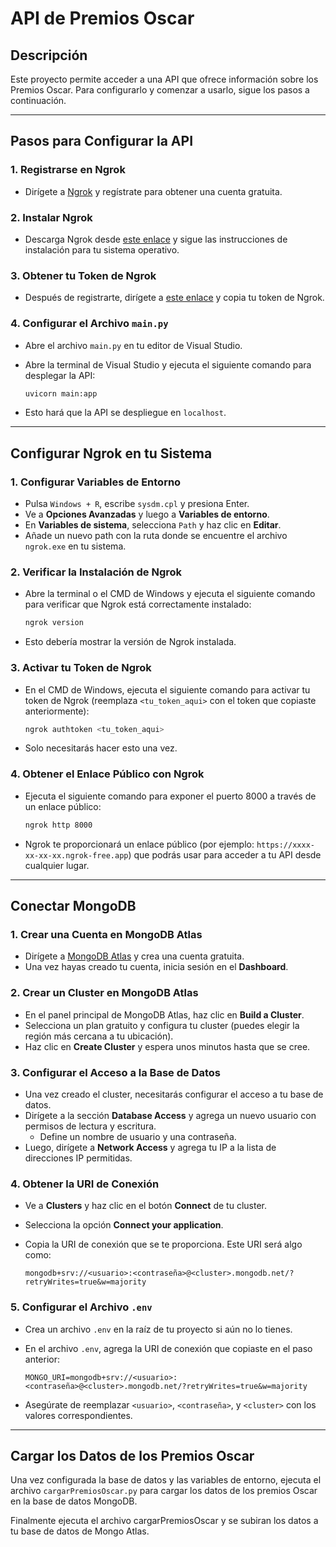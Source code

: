 # API de Premios Oscar

## Descripción

Este proyecto permite acceder a una API que ofrece información sobre los Premios Oscar. Para configurarlo y comenzar a usarlo, sigue los pasos a continuación.

---

## Pasos para Configurar la API

### 1. **Registrarse en Ngrok**
   - Dirígete a [Ngrok](https://ngrok.com/) y regístrate para obtener una cuenta gratuita.

### 2. **Instalar Ngrok**
   - Descarga Ngrok desde [este enlace](https://download.ngrok.com/windows?tab=download) y sigue las instrucciones de instalación para tu sistema operativo.

### 3. **Obtener tu Token de Ngrok**
   - Después de registrarte, dirígete a [este enlace](https://dashboard.ngrok.com/get-started/your-authtoken) y copia tu token de Ngrok.

### 4. **Configurar el Archivo `main.py`**
   - Abre el archivo `main.py` en tu editor de Visual Studio.
   - Abre la terminal de Visual Studio y ejecuta el siguiente comando para desplegar la API:

     ```bash
     uvicorn main:app
     ```

   - Esto hará que la API se despliegue en `localhost`.

---

## Configurar Ngrok en tu Sistema

### 1. **Configurar Variables de Entorno**
   - Pulsa `Windows + R`, escribe `sysdm.cpl` y presiona Enter.
   - Ve a **Opciones Avanzadas** y luego a **Variables de entorno**.
   - En **Variables de sistema**, selecciona `Path` y haz clic en **Editar**.
   - Añade un nuevo path con la ruta donde se encuentre el archivo `ngrok.exe` en tu sistema.

### 2. **Verificar la Instalación de Ngrok**
   - Abre la terminal o el CMD de Windows y ejecuta el siguiente comando para verificar que Ngrok está correctamente instalado:

     ```bash
     ngrok version
     ```

   - Esto debería mostrar la versión de Ngrok instalada.

### 3. **Activar tu Token de Ngrok**
   - En el CMD de Windows, ejecuta el siguiente comando para activar tu token de Ngrok (reemplaza `<tu_token_aqui>` con el token que copiaste anteriormente):

     ```bash
     ngrok authtoken <tu_token_aqui>
     ```

   - Solo necesitarás hacer esto una vez.

### 4. **Obtener el Enlace Público con Ngrok**
   - Ejecuta el siguiente comando para exponer el puerto 8000 a través de un enlace público:

     ```bash
     ngrok http 8000
     ```

   - Ngrok te proporcionará un enlace público (por ejemplo: `https://xxxx-xx-xx-xx.ngrok-free.app`) que podrás usar para acceder a tu API desde cualquier lugar.

---

## Conectar MongoDB

### 1. **Crear una Cuenta en MongoDB Atlas**
   - Dirígete a [MongoDB Atlas](https://www.mongodb.com/cloud/atlas) y crea una cuenta gratuita.
   - Una vez hayas creado tu cuenta, inicia sesión en el **Dashboard**.

### 2. **Crear un Cluster en MongoDB Atlas**
   - En el panel principal de MongoDB Atlas, haz clic en **Build a Cluster**.
   - Selecciona un plan gratuito y configura tu cluster (puedes elegir la región más cercana a tu ubicación).
   - Haz clic en **Create Cluster** y espera unos minutos hasta que se cree.

### 3. **Configurar el Acceso a la Base de Datos**
   - Una vez creado el cluster, necesitarás configurar el acceso a tu base de datos.
   - Dirígete a la sección **Database Access** y agrega un nuevo usuario con permisos de lectura y escritura.
     - Define un nombre de usuario y una contraseña.
   - Luego, dirígete a **Network Access** y agrega tu IP a la lista de direcciones IP permitidas.

### 4. **Obtener la URI de Conexión**
   - Ve a **Clusters** y haz clic en el botón **Connect** de tu cluster.
   - Selecciona la opción **Connect your application**.
   - Copia la URI de conexión que se te proporciona. Este URI será algo como:

     ```
     mongodb+srv://<usuario>:<contraseña>@<cluster>.mongodb.net/?retryWrites=true&w=majority
     ```

### 5. **Configurar el Archivo `.env`**
   - Crea un archivo `.env` en la raíz de tu proyecto si aún no lo tienes.
   - En el archivo `.env`, agrega la URI de conexión que copiaste en el paso anterior:

     ```env
     MONGO_URI=mongodb+srv://<usuario>:<contraseña>@<cluster>.mongodb.net/?retryWrites=true&w=majority
     ```

   - Asegúrate de reemplazar `<usuario>`, `<contraseña>`, y `<cluster>` con los valores correspondientes.

---

## Cargar los Datos de los Premios Oscar

Una vez configurada la base de datos y las variables de entorno, ejecuta el archivo `cargarPremiosOscar.py` para cargar los datos de los premios Oscar en la base de datos MongoDB.

Finalmente ejecuta el archivo cargarPremiosOscar y se subiran los datos a tu base de datos de Mongo Atlas.
